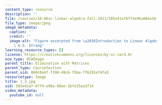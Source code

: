 ```yaml
---
content_type: resource
description: ''
file: /courses/18-06sc-linear-algebra-fall-2011/585e41af6ff4e96a08ee1bfe25aa3714_1_2.jpg
file_type: image/jpeg
image_metadata:
  caption: ''
  credit: ''
  image-alt: "Figure excerpted from \u2018Introduction to Linear Algebra\u2019 by\
    \ G.S. Strang"
learning_resource_types: []
license: https://creativecommons.org/licenses/by-nc-sa/4.0/
ocw_type: OCWImage
parent_title: Elimination with Matrices
parent_type: CourseSection
parent_uid: 060c0abf-f399-49c6-f5be-ff6291e747a5
resourcetype: Image
title: 1_2.jpg
uid: 585e41af-6ff4-e96a-08ee-1bfe25aa3714
video_metadata:
  youtube_id: null
---
```

